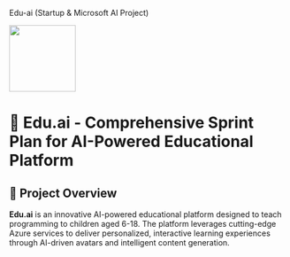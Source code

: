 Edu-ai (Startup & Microsoft AI Project)

<img src="https://r2cdn.perplexity.ai/pplx-full-logo-primary-dark%402x.png" class="logo" width="120"/>

# 🚀 Edu.ai - Comprehensive Sprint Plan for AI-Powered Educational Platform

## 🎯 Project Overview

**Edu.ai** is an innovative AI-powered educational platform designed to teach programming to children aged 6-18. The platform leverages cutting-edge Azure services to deliver personalized, interactive learning experiences through AI-driven avatars and intelligent content generation.